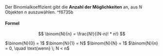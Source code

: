 Der Binomialkoeffizient gibt die **Anzahl der Möglichkeiten** an, 
aus $N$ Objekten $n$ auszuwählen. ^f6735b

#### Formel
$$
\binom{N}{n} = \frac{N!}{(N-n)! * n!}
$$

$\binom{N}{0} = 1$
$\binom{N}{1} = N$
$\binom{N}{N} = 1$
$\binom{N}{n} = 0, \quad \text{wenn} \; N < n$
